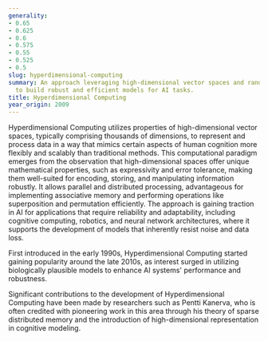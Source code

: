 ```yaml
---
generality:
- 0.65
- 0.625
- 0.6
- 0.575
- 0.55
- 0.525
- 0.5
slug: hyperdimensional-computing
summary: An approach leveraging high-dimensional vector spaces and random hypervectors
  to build robust and efficient models for AI tasks.
title: Hyperdimensional Computing
year_origin: 2009
---
```


Hyperdimensional Computing utilizes properties of high-dimensional vector spaces, typically comprising thousands of dimensions, to represent and process data in a way that mimics certain aspects of human cognition more flexibly and scalably than traditional methods. This computational paradigm emerges from the observation that high-dimensional spaces offer unique mathematical properties, such as expressivity and error tolerance, making them well-suited for encoding, storing, and manipulating information robustly. It allows parallel and distributed processing, advantageous for implementing associative memory and performing operations like superposition and permutation efficiently. The approach is gaining traction in AI for applications that require reliability and adaptability, including cognitive computing, robotics, and neural network architectures, where it supports the development of models that inherently resist noise and data loss.

First introduced in the early 1990s, Hyperdimensional Computing started gaining popularity around the late 2010s, as interest surged in utilizing biologically plausible models to enhance AI systems' performance and robustness.

Significant contributions to the development of Hyperdimensional Computing have been made by researchers such as Pentti Kanerva, who is often credited with pioneering work in this area through his theory of sparse distributed memory and the introduction of high-dimensional representation in cognitive modeling.